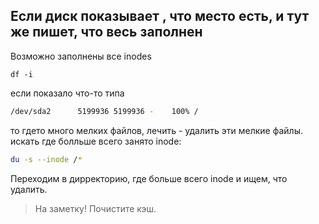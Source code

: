 ## Если диск показывает , что место есть, и тут же пишет, что весь заполнен
Возможно заполнены все inodes
```
df -i
```
если показало что-то типа
```bash
/dev/sda2      5199936 5199936 -    100% /
```
то гдето много мелких файлов, лечить - удалить эти мелкие файлы.
искать где болльше всего занято inode:
```sh
du -s --inode /*
```
Переходим в дирректорию, где больше всего inode и ищем, что удалить.

> На заметку! Почистите кэш.
